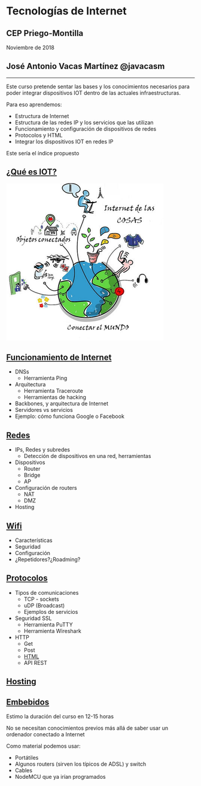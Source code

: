 # Tecnologías de Internet

## CEP Priego-Montilla

Noviembre de 2018

## José Antonio Vacas Martínez @javacasm

---



Este curso pretende sentar las bases y los conocimientos necesarios para poder integrar dispositivos IOT dentro de las actuales infraestructuras.

Para eso aprendemos:
* Estructura de Internet
* Estructura de las redes IP y los servicios que las utilizan
* Funcionamiento y configuración de dispositivos de redes
* Protocolos y HTML
* Integrar los dispositivos IOT en redes IP

Este sería el índice propuesto

## [¿Qué es IOT?](./IOT.md)

![IOT](./images/Internet_de_las_Cosas.jpg)

## [Funcionamiento de Internet](./Internet.md)
* DNSs
  * Herramienta Ping
* Arquitectura
  *  Herramienta Traceroute
  *  Herramientas de hacking
* Backbones, y arquitectura de Internet
* Servidores vs servicios
* Ejemplo: cómo funciona Google o Facebook

## [Redes](./Redes.md)
* IPs, Redes y subredes
  * Detección de dispositivos en una red, herramientas
* Dispositivos
  * Router
  * Bridge
  * AP
* Configuración de routers
  * NAT
  * DMZ
* Hosting

## [Wifi](./Wifi.md)
  * Características
  * Seguridad
  * Configuración
  * ¿Repetidores?¿Roadming?

## [Protocolos](./Protocolos.md)
* Tipos de comunicaciones
  * TCP - sockets
  * uDP (Broadcast)
  * Ejemplos de servicios
* Seguridad  SSL
  * Herramienta PuTTY
  * Herramienta Wireshark
* HTTP
  * Get
  * Post
  * [HTML](HTML.md)
  * API REST

## [Hosting](./Hosting.md)

## [Embebidos](./embebidos.md)

Estimo la duración del curso en 12-15 horas

No se necesitan conocimientos previos más allá de saber usar un ordenador conectado a Internet

Como material podemos usar:
* Portátiles
* Algunos routers (sirven los típicos de ADSL) y switch
* Cables
* NodeMCU que ya irían programados
